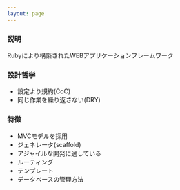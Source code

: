 ```yaml
---
layout: page
---
```

### 説明
Rubyにより構築されたWEBアプリケーションフレームワーク

### 設計哲学
* 設定より規約(CoC)
* 同じ作業を繰り返さない(DRY)

### 特徴
* MVCモデルを採用
* ジェネレータ(scaffold)
* アジャイルな開発に適している
* ルーティング
* テンプレート
* データベースの管理方法
